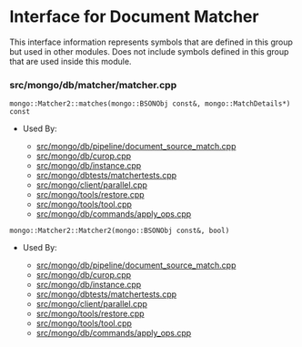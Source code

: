 
# Interface for Document Matcher
This interface information represents symbols that are defined in this group but used in other modules.  Does not include symbols defined in this group that are used inside this module.

### src/mongo/db/matcher/matcher.cpp

<div></div>

    mongo::Matcher2::matches(mongo::BSONObj const&, mongo::MatchDetails*) const

- Used By:

    - [src/mongo/db/pipeline/document\_source\_match.cpp](../../../../queries/aggregation\_framework)
    - [src/mongo/db/curop.cpp](../../../../queries/client\_and\_operation\_tracking)
    - [src/mongo/db/instance.cpp](../../../../storage/storage\_layer\_structure)
    - [src/mongo/dbtests/matchertests.cpp](../../../../tests/unit\_tests)
    - [src/mongo/client/parallel.cpp](../../../../sharding/routing)
    - [src/mongo/tools/restore.cpp](../../../../tools/tools)
    - [src/mongo/tools/tool.cpp](../../../../tools/tools)
    - [src/mongo/db/commands/apply\_ops.cpp](../../../../queries/database\_commands)

<div></div>

    mongo::Matcher2::Matcher2(mongo::BSONObj const&, bool)

- Used By:

    - [src/mongo/db/pipeline/document\_source\_match.cpp](../../../../queries/aggregation\_framework)
    - [src/mongo/db/curop.cpp](../../../../queries/client\_and\_operation\_tracking)
    - [src/mongo/db/instance.cpp](../../../../storage/storage\_layer\_structure)
    - [src/mongo/dbtests/matchertests.cpp](../../../../tests/unit\_tests)
    - [src/mongo/client/parallel.cpp](../../../../sharding/routing)
    - [src/mongo/tools/restore.cpp](../../../../tools/tools)
    - [src/mongo/tools/tool.cpp](../../../../tools/tools)
    - [src/mongo/db/commands/apply\_ops.cpp](../../../../queries/database\_commands)
